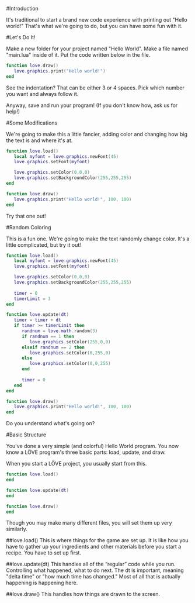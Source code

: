 #Introduction

It's traditional to start a brand new code experience with printing out "Hello world!" That's what we're going to do, but you can have some fun with it.

#Let's Do It!

Make a new folder for your project named "Hello World". Make a file named "main.lua" inside of it. Put the code written below in the file.

```Lua
function love.draw()
   love.graphics.print("Hello world!")
end
```

See the indentation? That can be either 3 or 4 spaces. Pick which number you want and always follow it.

Anyway, save and run your program! (If you don't know how, ask us for help!)

#Some Modifications

We're going to make this a little fancier, adding color and changing how big the text is and where it's at.

```Lua
function love.load()
   local myfont = love.graphics.newFont(45)
   love.graphics.setFont(myfont)

   love.graphics.setColor(0,0,0)
   love.graphics.setBackgroundColor(255,255,255)
end

function love.draw()
   love.graphics.print("Hello world!", 100, 100)
end
```

Try that one out!

#Random Coloring

This is a fun one. We're going to make the text randomly change color. It's a little complicated, but try it out!

```Lua
function love.load()
   local myfont = love.graphics.newFont(45)
   love.graphics.setFont(myfont)

   love.graphics.setColor(0,0,0)
   love.graphics.setBackgroundColor(255,255,255)
   
   timer = 0
   timerLimit = 3
end

function love.update(dt)
   timer = timer + dt
   if timer >= timerLimit then
      randnum = love.math.random(3)
      if randnum == 1 then
         love.graphics.setColor(255,0,0)
      elseif randnum == 2 then
         love.graphics.setColor(0,255,0)
      else
         love.graphics.setColor(0,0,255)
      end
      
      timer = 0
   end
end

function love.draw()
   love.graphics.print("Hello world!", 100, 100)
end
```

Do you understand what's going on?

#Basic Structure

You've done a very simple (and colorful) Hello World program. You now know a LÖVE program's three basic parts: load, update, and draw.

When you start a LÖVE project, you usually start from this.
```Lua
function love.load()
end

function love.update(dt)
end

function love.draw()
end
```

Though you may make many different files, you will set them up very similarly.

##love.load()
This is where things for the game are set up. It is like how you have to gather up your ingredients and other materials before you start a recipe. You have to set up first.

##love.update(dt)
This handles all of the “regular” code while you run. Controlling what happened, what to do next. The dt is important, meaning "delta time" or "how much time has changed." Most of all that is actually happening is happening here.

##love.draw()
This handles how things are drawn to the screen.
